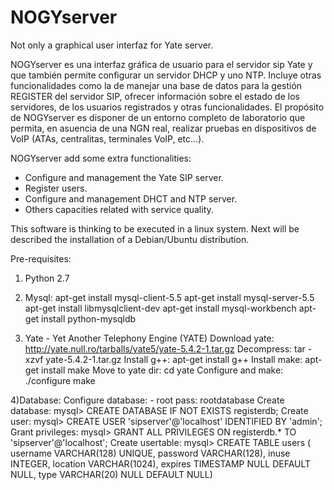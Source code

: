 # NOGYserver
Not only a graphical user interfaz for Yate server. 

NOGYserver es una interfaz gráfica de usuario para el servidor sip Yate y  que también permite configurar
un servidor DHCP y uno NTP. Incluye otras funcionalidades como la de manejar una base de datos para
la gestión  REGISTER del servidor SIP, ofrecer información sobre el estado de los servidores, de los usuarios
registrados y otras funcionalidades. El propósito de NOGYserver es disponer  de un entorno completo de laboratorio
que permita, en asuencia de una NGN real, realizar pruebas en dispositivos de VoIP (ATAs, centralitas, terminales VoIP,
etc...).       



NOGYserver add some extra functionalities:
- Configure and management the Yate SIP server.
- Register users.
- Configure and management DHCT and NTP server.
- Others capacities related with service quality.

This software is thinking to be executed in a linux system. Next will be described
the installation of a Debian/Ubuntu distribution.

Pre-requisites:

1) Python 2.7

2) Mysql:
   apt-get install mysql-client-5.5
   apt-get install mysql-server-5.5
   apt-get install libmysqlclient-dev
   apt-get install mysql-workbench
   apt-get install python-mysqldb



3) Yate - Yet Another Telephony Engine (YATE)
   Download yate: http://yate.null.ro/tarballs/yate5/yate-5.4.2-1.tar.gz
   Decompress: tar -xzvf yate-5.4.2-1.tar.gz
   Install g++: apt-get install g++
   Install make: apt-get install make
   Move to yate dir: cd yate
   Configure and make: ./configure
                        make

4)Database:
   Configure database:
        - root pass: rootdatabase
   Create database:
        mysql> CREATE DATABASE IF NOT EXISTS registerdb;
   Create user:
        mysql> CREATE USER 'sipserver'@'localhost' IDENTIFIED BY 'admin';
   Grant privileges:
        mysql> GRANT ALL PRIVILEGES ON registerdb.* TO 'sipserver'@'localhost';
   Create usertable:
        mysql> CREATE TABLE users ( username VARCHAR(128) UNIQUE, password VARCHAR(128), inuse INTEGER, location VARCHAR(1024), expires TIMESTAMP NULL DEFAULT NULL, type VARCHAR(20) NULL DEFAULT NULL)
